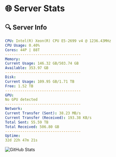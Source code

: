 # 🌐 Server Stats
## 🔍 Server Info
```yaml
CPU: Intel(R) Xeon(R) CPU E5-2699 v4 @ 1236.43MHz
CPU Usage: 0.40%
Cores: 44P | 88T
-----------------------------------
Memory:
Current Usage: 146.32 GB/503.74 GB
Available: 353.97 GB
-----------------------------------
Disk:
Current Usage: 109.95 GB/1.71 TB
Free: 1.52 TB
-----------------------------------
GPU:
No GPU detected
-----------------------------------
Network:
Current Transfer (Sent): 38.23 MB/s
Current Transfer (Received): 193.38 KB/s
Total Sent: 55.59 TB
Total Received: 506.80 GB
-----------------------------------
Uptime:
32d 22h 47m 21s
```
![GitHub Stats](https://img.shields.io/badge/Updated-2025-04-09_20:10:10-blue)